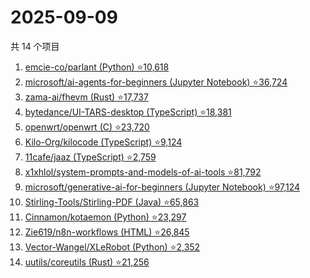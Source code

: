 # 2025-09-09

共 14 个项目

<!-- BEGIN GITHUB -->
<!-- 最后更新时间 2025-09-09 02:13:24 +0800 -->
1. [emcie-co/parlant (Python) ⭐10,618](https://github.com/emcie-co/parlant)
1. [microsoft/ai-agents-for-beginners (Jupyter Notebook) ⭐36,724](https://github.com/microsoft/ai-agents-for-beginners)
1. [zama-ai/fhevm (Rust) ⭐17,737](https://github.com/zama-ai/fhevm)
1. [bytedance/UI-TARS-desktop (TypeScript) ⭐18,381](https://github.com/bytedance/UI-TARS-desktop)
1. [openwrt/openwrt (C) ⭐23,720](https://github.com/openwrt/openwrt)
1. [Kilo-Org/kilocode (TypeScript) ⭐9,124](https://github.com/Kilo-Org/kilocode)
1. [11cafe/jaaz (TypeScript) ⭐2,759](https://github.com/11cafe/jaaz)
1. [x1xhlol/system-prompts-and-models-of-ai-tools ⭐81,792](https://github.com/x1xhlol/system-prompts-and-models-of-ai-tools)
1. [microsoft/generative-ai-for-beginners (Jupyter Notebook) ⭐97,124](https://github.com/microsoft/generative-ai-for-beginners)
1. [Stirling-Tools/Stirling-PDF (Java) ⭐65,863](https://github.com/Stirling-Tools/Stirling-PDF)
1. [Cinnamon/kotaemon (Python) ⭐23,297](https://github.com/Cinnamon/kotaemon)
1. [Zie619/n8n-workflows (HTML) ⭐26,845](https://github.com/Zie619/n8n-workflows)
1. [Vector-Wangel/XLeRobot (Python) ⭐2,352](https://github.com/Vector-Wangel/XLeRobot)
1. [uutils/coreutils (Rust) ⭐21,256](https://github.com/uutils/coreutils)
<!-- END GITHUB -->